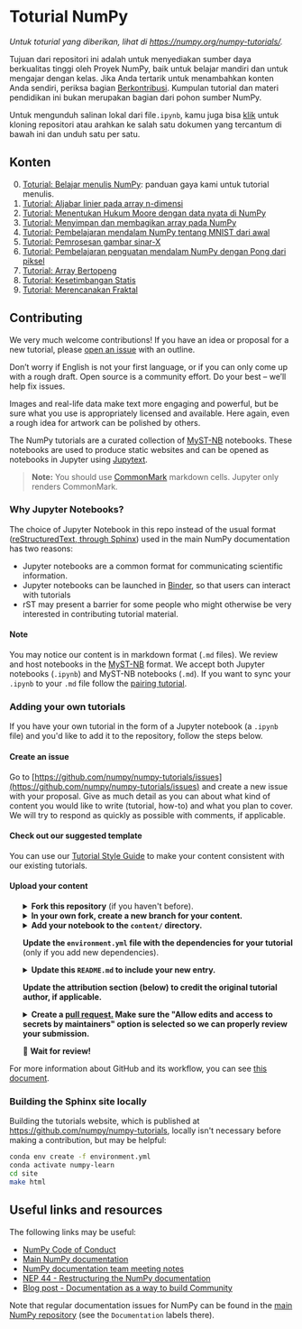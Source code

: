 # Toturial NumPy

_Untuk toturial yang diberikan, lihat di https://numpy.org/numpy-tutorials/._

Tujuan dari repositori ini adalah untuk menyediakan sumber daya berkualitas tinggi oleh Proyek NumPy, baik untuk belajar mandiri dan untuk mengajar dengan kelas. Jika Anda tertarik untuk menambahkan konten Anda sendiri, periksa bagian [Berkontribusi](#contributing). Kumpulan tutorial dan materi pendidikan ini bukan merupakan bagian dari pohon sumber NumPy.

Untuk mengunduh salinan lokal dari file`.ipynb`, kamu juga bisa
[klik](https://docs.github.com/en/github/creating-cloning-and-archiving-repositories/cloning-a-repository) untuk kloning repositori atau
arahkan ke salah satu dokumen yang tercantum di bawah ini dan unduh satu per satu.

## Konten

0. [Toturial: Belajar menulis NumPy](content/tutorial-style-guide.md): panduan gaya kami untuk tutorial menulis.
1. [Tutorial: Aljabar linier pada array n-dimensi](content/tutorial-svd.md)
2. [Tutorial: Menentukan Hukum Moore dengan data nyata di NumPy](content/mooreslaw-tutorial.md)
3. [Tutorial: Menyimpan dan membagikan array pada NumPy](content/save-load-arrays.md)
4. [Tutorial: Pembelajaran mendalam NumPy tentang MNIST dari awal](content/tutorial-deep-learning-on-mnist.md)
5. [Tutorial: Pemrosesan gambar sinar-X](content/tutorial-x-ray-image-processing.md)
6. [Tutorial: Pembelajaran penguatan mendalam NumPy dengan Pong dari piksel](content/tutorial-deep-reinforcement-learning-with-pong-from-pixels.md)
7. [Tutorial: Array Bertopeng](content/tutorial-ma.md)
8. [Tutorial: Kesetimbangan Statis](content/tutorial-static_equilibrium.md)
9. [Tutorial: Merencanakan Fraktal](content/tutorial-plotting-fractals.ipynb)


## Contributing

We very much welcome contributions! If you have an idea or proposal for a new
tutorial, please [open an issue](https://github.com/numpy/numpy-tutorials/issues)
with an outline.

Don’t worry if English is not your first language, or if you can only come up
with a rough draft. Open source is a community effort. Do your best – we’ll help
fix issues.

Images and real-life data make text more engaging and powerful, but be sure what
you use is appropriately licensed and available. Here again, even a rough idea
for artwork can be polished by others.

The NumPy tutorials are a curated collection of
[MyST-NB](https://myst-nb.readthedocs.io/) notebooks. These notebooks are used
to produce static websites and can be opened as notebooks in Jupyter using
[Jupytext](https://jupytext.readthedocs.io).

> __Note:__ You should use [CommonMark](https://commonmark.org) markdown
> cells. Jupyter only renders CommonMark.

### Why Jupyter Notebooks?

The choice of Jupyter Notebook in this repo instead of the usual format
([reStructuredText, through Sphinx](https://www.sphinx-doc.org/en/master/usage/restructuredtext/index.html))
used in the main NumPy documentation has two reasons:

 * Jupyter notebooks are a common format for communicating scientific
   information.
 * Jupyter notebooks can be launched in [Binder](https://www.mybinder.org), so that users can interact
   with tutorials
 * rST may present a barrier for some people who might otherwise be very
   interested in contributing tutorial material.

#### Note

You may notice our content is in markdown format (`.md` files). We review and
host notebooks in the [MyST-NB](https://myst-nb.readthedocs.io/) format. We
accept both Jupyter notebooks (`.ipynb`) and MyST-NB notebooks (`.md`). If you want
to sync your `.ipynb` to your `.md` file follow the [pairing
tutorial](content/pairing.md).

### Adding your own tutorials

If you have your own tutorial in the form of a Jupyter notebook (a `.ipynb`
file) and you'd like to add it to the repository, follow the steps below.


#### Create an issue

Go to [https://github.com/numpy/numpy-tutorials/issues](https://github.com/numpy/numpy-tutorials/issues)
and create a new issue with your proposal. Give as much detail as you can about
what kind of content you would like to write (tutorial, how-to) and what you
plan to cover. We will try to respond as quickly as possible with comments, if
applicable.

#### Check out our suggested template

You can use our [Tutorial Style Guide](content/tutorial-style-guide.md) to make
your content consistent with our existing tutorials.

#### Upload your content

<ul>
<details>
    <summary>
        <b>Fork this repository</b> (if you haven't before).
    </summary>
    <img src="site/_static/01-fork.gif" width=80% height=80%>
</details>

<details>
    <summary>
        <b>In your own fork, create a new branch for your content.</b>
    </summary>
    <img src="site/_static/02-create_new_branch.gif" width=80% height=80%>
</details>

<details>
    <summary>
        <b>Add your notebook to the <code>content/</code> directory.</b>
    </summary>
    <img src="site/_static/03-upload.gif" width=80% height=80%>
</details>

<b>Update the <code>environment.yml</code> file with the dependencies for your
tutorial</b> (only if you add new dependencies).

<details>
    <summary>
        <b>Update this <code>README.md</code> to include your new entry.</b>
    </summary>
    <img src="site/_static/04-add_to_readme.gif" width=80% height=80%>
</details>

<b>Update the attribution section (below) to credit the original tutorial
author, if applicable.</b>

<details>
    <summary>
        <b>Create a <a href="https://docs.github.com/en/github/collaborating-with-issues-and-pull-requests/about-pull-requests">pull request.</a>
        Make sure the "Allow edits and access to secrets by maintainers" option
        is selected so we can properly review your submission.</b>
    </summary>
    <img src="site/_static/05-create_PR.gif" width=80% height=80%>
</details>

:tada: <b>Wait for review!</b>
</ul>

For more information about GitHub and its workflow, you can see
[this document](https://docs.github.com/en/github/collaborating-with-issues-and-pull-requests).


### Building the Sphinx site locally

Building the tutorials website, which is published at
https://github.com/numpy/numpy-tutorials, locally isn't necessary before making
a contribution, but may be helpful:

```bash
conda env create -f environment.yml
conda activate numpy-learn
cd site
make html
```

## Useful links and resources

The following links may be useful:

- [NumPy Code of Conduct](https://numpy.org/doc/stable/dev/conduct/code_of_conduct.html)
- [Main NumPy documentation](https://numpy.org/doc/stable/)
- [NumPy documentation team meeting notes](https://hackmd.io/oB_boakvRqKR-_2jRV-Qjg?both)
- [NEP 44 - Restructuring the NumPy documentation](https://numpy.org/neps/nep-0044-restructuring-numpy-docs.html)
- [Blog post - Documentation as a way to build Community](https://labs.quansight.org/blog/2020/03/documentation-as-a-way-to-build-community/)

Note that regular documentation issues for NumPy can be found in the [main NumPy
repository](https://github.com/numpy/numpy/issues) (see the `Documentation`
labels there).
